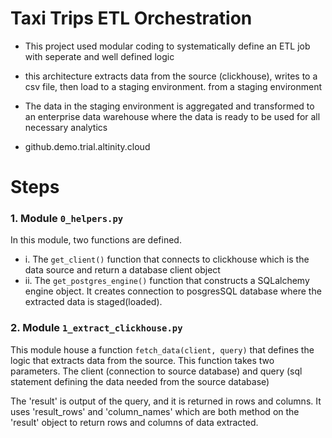 # Taxi Trips ETL Orchestration 

- This project used modular coding to systematically define an ETL job with seperate and well defined logic
- this architecture extracts data from the source (clickhouse), writes to a csv file, then load to a staging environment. from a staging environment
- The data in the staging environment is aggregated and transformed to an enterprise data warehouse where the data is ready to be used for all necessary analytics 

- github.demo.trial.altinity.cloud 

# Steps

### 1. Module `0_helpers.py` 

In this module, two functions are defined. 
- i. The `get_client()` function that connects to clickhouse which is the data source and return a database client object
- ii. The `get_postgres_engine()` function that constructs a SQLalchemy engine object. It creates connection to posgresSQL database where the extracted data is staged(loaded).

### 2. Module `1_extract_clickhouse.py`
This module house a function `fetch_data(client, query)` that defines the logic that extracts data from the source. This function takes two parameters. The client (connection to source database) and query (sql statement defining the data needed from the source database)

The 'result' is output of the query, and it is returned in rows and columns. It uses 'result_rows' and 'column_names' which are both method on the 'result' object  to return rows and columns of data extracted.



